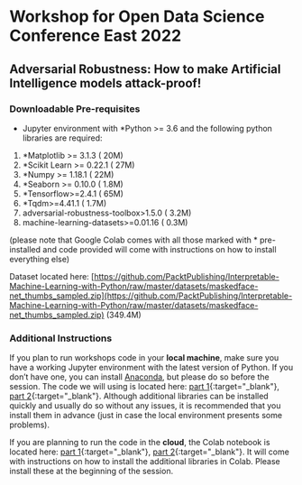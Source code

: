 # Workshop for Open Data Science Conference East 2022
## Adversarial Robustness: How to make Artificial Intelligence models attack-proof!

### Downloadable Pre-requisites

- Jupyter environment with *Python >= 3.6 and the following python libraries are required:

1. *Matplotlib >= 3.1.3		( 20M)
2. *Scikit Learn >= 0.22.1		( 27M)
3. *Numpy >= 1.18.1	( 22M)
4. *Seaborn >= 0.10.0		( 1.8M)
5. *Tensorflow>=2.4.1       ( 65M)
6. *Tqdm>=4.41.1		( 1.7M)
7. adversarial-robustness-toolbox>1.5.0 		( 3.2M)
8. machine-learning-datasets>=0.01.16		(  0.3M)

 (please note that Google Colab comes with all those marked with * pre-installed and code provided will come with instructions on how to install everything else)
 
Dataset located here: [https://github.com/PacktPublishing/Interpretable-Machine-Learning-with-Python/raw/master/datasets/maskedface-net_thumbs_sampled.zip](https://github.com/PacktPublishing/Interpretable-Machine-Learning-with-Python/raw/master/datasets/maskedface-net_thumbs_sampled.zip) (349.4M)

### Additional Instructions

If you plan to run workshops code in your **local machine**, make sure you have a working Jupyter environment with the latest version of Python. If you don’t have one, you can install [Anaconda](https://www.anaconda.com/products/individual), but please do so before the session. The code we will using is located here: [part 1](https://github.com/smasis001/odsc-east-2022/notebooks/blob/main/Masks_part1.ipynb){:target="_blank"}, [part 2](https://github.com/smasis001/odsc-east-2022/notebooks/blob/main/Masks_part2.ipynb){:target="_blank"}. Although additional libraries can be installed quickly and usually do so without any issues, it is recommended that you install them in advance (just in case the local environment presents some problems).

If you are planning to run the code in the **cloud**, the Colab notebook is located here: [part 1](https://colab.research.google.com/drive/1Q43H6GMORsotwW7dh9sAcCxPDjUGEnpe?usp=sharing){:target="_blank"}, [part 2](https://colab.research.google.com/drive/1Q43H6GMORsotwW7dh9sAcCxPDjUGEnpe?usp=sharing){:target="_blank"}. It will come with instructions on how to install the additional libraries in Colab. Please install these at the beginning of the session.